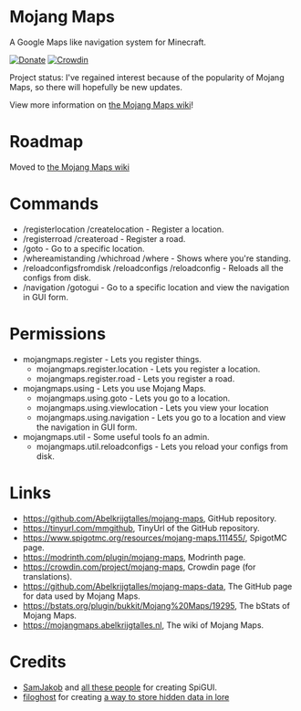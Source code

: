 # Mojang Maps

A Google Maps like navigation system for Minecraft.

[![Donate](https://img.shields.io/badge/Donate-PayPal-blue?style=for-the-badge&logo=paypal)](https://www.paypal.com/donate/?hosted_button_id=W79VLY89H4XRY)
[![Crowdin](https://badges.crowdin.net/mojang-maps/localized.svg?style=for-the-badge&logo=paypal)](https://crowdin.com/project/mojang-maps)

Project status: I've regained interest because of the popularity of Mojang Maps, so there will hopefully be new updates.

View more information on [the Mojang Maps wiki](https://mojangmaps.abelkrijgtalles.nl)!

# Roadmap

Moved to [the Mojang Maps wiki](https://mojangmaps.abelkrijgtalles.nl)

# Commands

- /registerlocation /createlocation - Register a location.
- /registerroad /createroad - Register a road.
- /goto - Go to a specific location.
- /whereamistanding /whichroad /where - Shows where you're standing.
- /reloadconfigsfromdisk /reloadconfigs /reloadconfig - Reloads all the configs from disk.
- /navigation /gotogui - Go to a specific location and view the navigation in GUI form.

# Permissions

- mojangmaps.register - Lets you register things.
    - mojangmaps.register.location - Lets you register a location.
    - mojangmaps.register.road - Lets you register a road.
- mojangmaps.using - Lets you use Mojang Maps.
    - mojangmaps.using.goto - Lets you go to a location.
    - mojangmaps.using.viewlocation - Lets you view your location
    - mojangmaps.using.navigation - Lets you go to a location and view the navigation in GUI form.
- mojangmaps.util - Some useful tools fo an admin.
    - mojangmaps.util.reloadconfigs - Lets you reload your configs from disk.

# Links

- https://github.com/Abelkrijgtalles/mojang-maps, GitHub repository.
- https://tinyurl.com/mmgithub, TinyUrl of the GitHub repository.
- https://www.spigotmc.org/resources/mojang-maps.111455/, SpigotMC page.
- https://modrinth.com/plugin/mojang-maps, Modrinth page.
- https://crowdin.com/project/mojang-maps, Crowdin page (for translations).
- https://github.com/Abelkrijgtalles/mojang-maps-data, The GitHub page for data used by Mojang Maps.
- https://bstats.org/plugin/bukkit/Mojang%20Maps/19295, The bStats of Mojang Maps.
- https://mojangmaps.abelkrijgtalles.nl, The wiki of Mojang Maps.

# Credits

- [SamJakob](https://github.com/SamJakob) and [all these people](https://github.com/SamJakob/SpiGUI/graphs/contributors)
  for creating SpiGUI.
- [filoghost](https://gist.github.com/filoghost)
  for creating [a way to store hidden data in lore](https://gist.github.com/filoghost/f53ecb7b014c40b66bdc)
